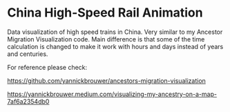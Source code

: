 # China High-Speed Rail Animation
Data visualization of high speed trains in China. Very similar to my Ancestor Migration Visualization code. Main difference is that some of the time calculation is changed to make it work with hours and days instead of years and centuries. 

For reference please check:

https://github.com/yannickbrouwer/ancestors-migration-visualization

https://yannickbrouwer.medium.com/visualizing-my-ancestry-on-a-map-7af6a2354db0
